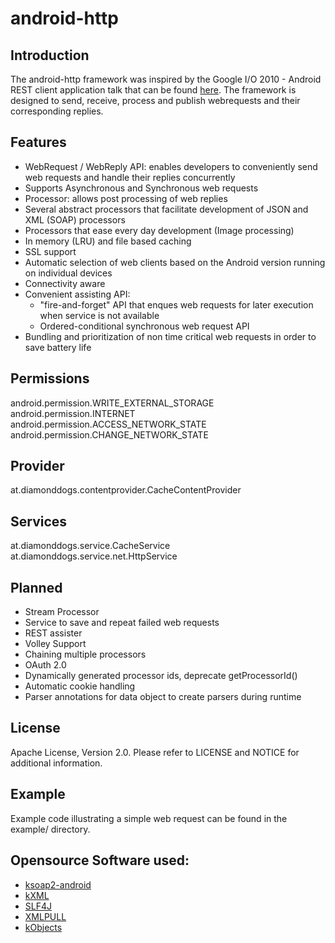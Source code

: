 # android-http

## Introduction
The android-http framework was inspired by the Google I/O 2010 - Android REST client application talk that can be found [here](http://www.youtube.com/watch?v=xHXn3Kg2IQE).
The framework is designed to send, receive, process and publish webrequests and their corresponding replies.

## Features
* WebRequest / WebReply API: enables developers to conveniently send web requests and handle their replies concurrently
* Supports Asynchronous and Synchronous web requests
* Processor: allows post processing of web replies
* Several abstract processors that facilitate development of JSON and XML (SOAP) processors
* Processors that ease every day development (Image processing)
* In memory (LRU) and file based caching
* SSL support
* Automatic selection of web clients based on the Android version running on individual devices
* Connectivity aware
* Convenient assisting API:
    * "fire-and-forget" API that enques web requests for later execution when service is not available
    * Ordered-conditional synchronous web request API
* Bundling and prioritization of non time critical web requests in order to save battery life

## Permissions
android.permission.WRITE_EXTERNAL_STORAGE
android.permission.INTERNET
android.permission.ACCESS_NETWORK_STATE
android.permission.CHANGE_NETWORK_STATE

## Provider
at.diamonddogs.contentprovider.CacheContentProvider

## Services
at.diamonddogs.service.CacheService
at.diamonddogs.service.net.HttpService

## Planned
* Stream Processor
* Service to save and repeat failed web requests
* REST assister
* Volley Support
* Chaining multiple processors
* OAuth 2.0
* Dynamically generated processor ids, deprecate getProcessorId()
* Automatic cookie handling
* Parser annotations for data object to create parsers during runtime

## License
Apache License, Version 2.0. Please refer to LICENSE and NOTICE for additional information.

## Example
Example code illustrating a simple web request can be found in the example/ directory.

## Opensource Software used:
- [ksoap2-android](http://code.google.com/p/ksoap2-android)
- [kXML](http://kxml.sourceforge.net/)
- [SLF4J](http://www.slf4j.org/)
- [XMLPULL](http://www.xmlpull.org/)
- [kObjects](http://kobjects.sourceforge.net/)
